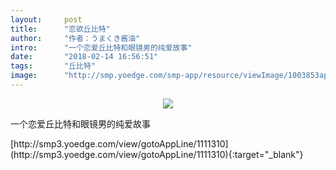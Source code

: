 ```yaml
---
layout:     post
title:      "恋欲丘比特"
author:     "作者：うまくき酱油"
intro:      "一个恋爱丘比特和眼镜男的纯爱故事"
date:       "2018-02-14 16:56:51"
tags:       "丘比特"
image:      "http://smp.yoedge.com/smp-app/resource/viewImage/1003853appline.png"
---
```

<div style="text-align: center">
<p><img src="http://smp.yoedge.com/smp-app/resource/viewImage/1003853appline.png"/></p>
</div>
<p class="post-meta">
<span>一个恋爱丘比特和眼镜男的纯爱故事</span>
</p>
[http://smp3.yoedge.com/view/gotoAppLine/1111310](http://smp3.yoedge.com/view/gotoAppLine/1111310){:target="_blank"}


